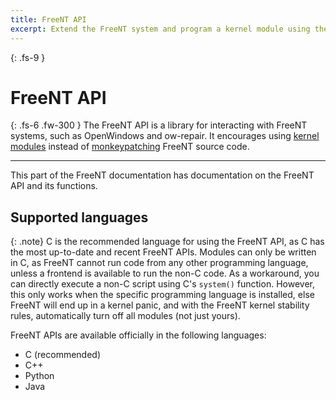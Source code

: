 ```yaml
---
title: FreeNT API
excerpt: Extend the FreeNT system and program a kernel module using the FreeNT API.
---
```

{: .fs-9 }
# FreeNT API
{: .fs-6 .fw-300 }
The FreeNT API is a library for interacting with FreeNT systems, such as OpenWindows and ow-repair. It encourages using [kernel modules](/what-is-mod.html) instead of [monkeypatching](/monkey.html) FreeNT source code.

---

This part of the FreeNT documentation has documentation on the FreeNT API and its functions.

## Supported languages

{: .note}
C is the recommended language for using the FreeNT API, as C has the most up-to-date and recent FreeNT APIs. Modules can only be written in C, as FreeNT cannot run code from any other programming language, unless a frontend is available to run the non-C code. As a workaround, you can directly execute a non-C script using C's `system()` function. However, this only works when the specific programming language is installed, else FreeNT will end up in a kernel panic, and with the FreeNT kernel stability rules, automatically turn off all modules (not just yours).

FreeNT APIs are available officially in the following languages:
* C (recommended)
* C++
* Python
* Java
